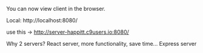 
You can now view client in the browser.

  Local:            http://localhost:8080/


use this -> http://server-happitt.c9users.io:8080/

Why 2 servers?
React server, more functionality, save time...
Express server